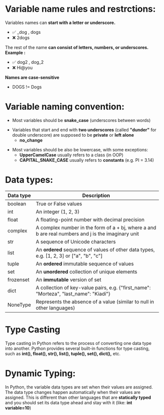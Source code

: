 # Variable name rules and restrctions:

Variables names can **start with a letter or underscore.**

* ✅ _dog , dogs    
* ❌ 2dogs


The rest of the name **can consist of letters, numbers, or underscores.**
**Example :**
* ✅ dog2 , dog_2    
* ❌ Hi@you

**Names are case-sensitive**

* DOGS != Dogs

# Variable naming convention:

- Most variables should be **snake_case** (underscores between words)


* Variables that start and end with **two underscores** (called **"dunder"** for double underscore) are
supposed to be **private** or **left alone**
  - __no_change__
- Most variables should be also be lowercase, with some exceptions:
  - **UpperCamelCase** usually refers to a class (in OOP)
  - **CAPITAL_SNAKE_CASE** usually refers to **constants** (e.g. PI = 3.14)

# Data types:

| Data type | Description                                                |
|-----------|------------------------------------------------------------|
| boolean   | True or False values                                       |
| int       | An integer (1, 2, 3)                                       |
| float     | A floating-point number with decimal precision              |
| complex   | A complex number in the form of a + bj, where a and b are real numbers and j is the imaginary unit |
| str       | A sequence of Unicode characters                           |
| list      | An **ordered** sequence of values of other data types, e.g. [1, 2, 3] or ["a", "b", "c"] |
| tuple     | An **ordered** immutable sequence of values                |
| set       | An **unordered** collection of unique elements              |
| frozenset | An **immutable** version of set                            |
| dict      | A collection of key-value pairs, e.g. {"first_name": "Morteza", "last_name": "Kiadi"} |
| NoneType  | Represents the absence of a value (similar to null in other languages) |


# Type Casting
Type casting in Python refers to the process of converting one data type into another. Python provides several built-in functions for type casting, such as **int(), float(), str(), list(), tuple(), set(), dict(),** etc.

# Dynamic Typing: 
In Python, the variable data types are set when their values are assigned. The data type
changes happen automatically when their values are assigned. This is different than other languages that are
**statically typed** and you should set its data type ahead and stay with it (like: **int variable=10**)
